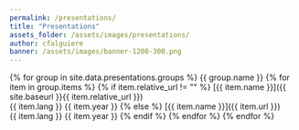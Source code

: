 ```yaml
---
permalink: /presentations/
title: "Presentations"
assets_folder: /assets/images/presentations/
author: cfalguiere
banner: /assets/images/banner-1200-300.png
---
```

{% for group in site.data.presentations.groups %}
{{ group.name }}
    {% for item in group.items %}
      {% if item.relative_url != "" %}
        [{{ item.name }}]({{ site.baseurl }}{{ item.relative_url }})   
        {{ item.lang }}  {{ item.year }}
      {% else %}
        [{{ item.name }}]({{ item.url }})   
        {{ item.lang }}  {{ item.year }}
      {% endif %}
    {% endfor %}
{% endfor %}

